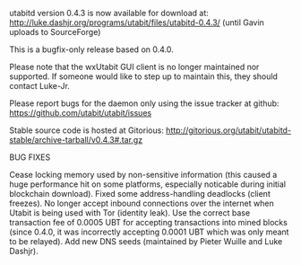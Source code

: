 utabitd version 0.4.3 is now available for download at:
http://luke.dashjr.org/programs/utabit/files/utabitd-0.4.3/ (until Gavin uploads to SourceForge)

This is a bugfix-only release based on 0.4.0.

Please note that the wxUtabit GUI client is no longer maintained nor supported. If someone would like to step up to maintain this, they should contact Luke-Jr.

Please report bugs for the daemon only using the issue tracker at github:
https://github.com/utabit/utabit/issues

Stable source code is hosted at Gitorious:
http://gitorious.org/utabit/utabitd-stable/archive-tarball/v0.4.3#.tar.gz

BUG FIXES

Cease locking memory used by non-sensitive information (this caused a huge performance hit on some platforms, especially noticable during initial blockchain download).
Fixed some address-handling deadlocks (client freezes).
No longer accept inbound connections over the internet when Utabit is being used with Tor (identity leak).
Use the correct base transaction fee of 0.0005 UBT for accepting transactions into mined blocks (since 0.4.0, it was incorrectly accepting 0.0001 UBT which was only meant to be relayed).
Add new DNS seeds (maintained by Pieter Wuille and Luke Dashjr).

